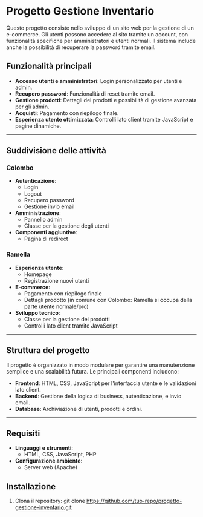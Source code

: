 # Progetto Gestione Inventario

Questo progetto consiste nello sviluppo di un sito web per la gestione di un e-commerce. Gli utenti possono accedere al sito tramite un account, con funzionalità specifiche per amministratori e utenti normali. Il sistema include anche la possibilità di recuperare la password tramite email.

## Funzionalità principali
- **Accesso utenti e amministratori**: Login personalizzato per utenti e admin.
- **Recupero password**: Funzionalità di reset tramite email.
- **Gestione prodotti**: Dettagli dei prodotti e possibilità di gestione avanzata per gli admin.
- **Acquisti**: Pagamento con riepilogo finale.
- **Esperienza utente ottimizzata**: Controlli lato client tramite JavaScript e pagine dinamiche.

---

## Suddivisione delle attività

### **Colombo**
- **Autenticazione**:
  - Login
  - Logout
  - Recupero password
  - Gestione invio email
- **Amministrazione**:
  - Pannello admin
  - Classe per la gestione degli utenti
- **Componenti aggiuntive**:
  - Pagina di redirect

### **Ramella**
- **Esperienza utente**:
  - Homepage
  - Registrazione nuovi utenti
- **E-commerce**:
  - Pagamento con riepilogo finale
  - Dettagli prodotto (in comune con Colombo: Ramella si occupa della parte utente normale/pro)
- **Sviluppo tecnico**:
  - Classe per la gestione dei prodotti
  - Controlli lato client tramite JavaScript

---

## Struttura del progetto
Il progetto è organizzato in modo modulare per garantire una manutenzione semplice e una scalabilità futura. Le principali componenti includono:
- **Frontend**: HTML, CSS, JavaScript per l'interfaccia utente e le validazioni lato client.
- **Backend**: Gestione della logica di business, autenticazione, e invio email.
- **Database**: Archiviazione di utenti, prodotti e ordini.

---

## Requisiti
- **Linguaggi e strumenti**: 
  - HTML, CSS, JavaScript, PHP
- **Configurazione ambiente**: 
  - Server web (Apache)


## Installazione
1. Clona il repository:
   git clone https://github.com/tuo-repo/progetto-gestione-inventario.git
